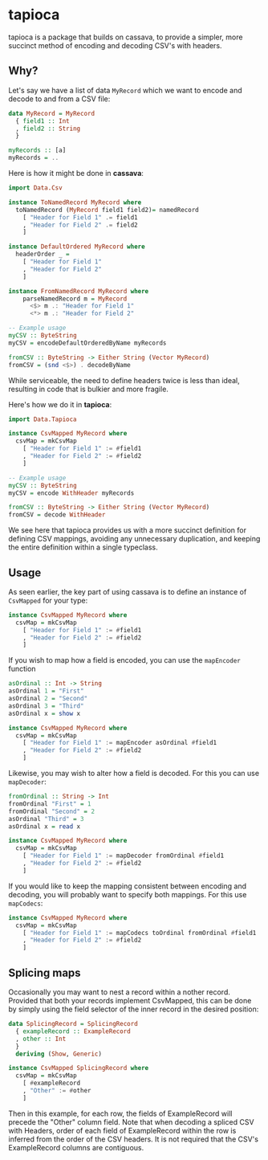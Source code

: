 # tapioca

tapioca is a package that builds on cassava, to provide a simpler, more succinct method of encoding and decoding CSV's with headers.

## Why?
Let's say we have a list of data `MyRecord` which we want to encode and decode to and from a CSV file:

```haskell
data MyRecord = MyRecord 
  { field1 :: Int
  , field2 :: String
  }

myRecords :: [a]
myRecords = ..
```

Here is how it might be done in **cassava**:

```haskell
import Data.Csv

instance ToNamedRecord MyRecord where
  toNamedRecord (MyRecord field1 field2)= namedRecord
    [ "Header for Field 1" .= field1
    , "Header for Field 2" .= field2
    ]

instance DefaultOrdered MyRecord where
  headerOrder _ =
    [ "Header for Field 1"
    , "Header for Field 2"
    ]

instance FromNamedRecord MyRecord where
    parseNamedRecord m = MyRecord
      <$> m .: "Header for Field 1"
      <*> m .: "Header for Field 2"

-- Example usage
myCSV :: ByteString
myCSV = encodeDefaultOrderedByName myRecords

fromCSV :: ByteString -> Either String (Vector MyRecord)
fromCSV = (snd <$>) . decodeByName
```

While serviceable, the need to define headers twice is less than ideal, resulting in code that is bulkier and more fragile. 

Here's how we do it in **tapioca**:
```haskell
import Data.Tapioca

instance CsvMapped MyRecord where
  csvMap = mkCsvMap
    [ "Header for Field 1" := #field1
    , "Header for Field 2" := #field2
    ]

-- Example usage
myCSV :: ByteString
myCSV = encode WithHeader myRecords

fromCSV :: ByteString -> Either String (Vector MyRecord)
fromCSV = decode WithHeader
```

We see here that tapioca provides us with a more succinct definition for defining CSV mappings, avoiding any unnecessary duplication, and keeping the entire definition within a single typeclass.

## Usage
As seen earlier, the key part of using cassava is to define an instance of `CsvMapped` for your type:

```haskell
instance CsvMapped MyRecord where
  csvMap = mkCsvMap
    [ "Header for Field 1" := #field1
    , "Header for Field 2" := #field2
    ]
```

If you wish to map how a field is encoded, you can use the `mapEncoder` function

```haskell
asOrdinal :: Int -> String
asOrdinal 1 = "First"
asOrdinal 2 = "Second"
asOrdinal 3 = "Third"
asOrdinal x = show x

instance CsvMapped MyRecord where
  csvMap = mkCsvMap
    [ "Header for Field 1" := mapEncoder asOrdinal #field1
    , "Header for Field 2" := #field2
    ]
```

Likewise, you may wish to alter how a field is decoded. For this you can use `mapDecoder`:

```haskell
fromOrdinal :: String -> Int
fromOrdinal "First" = 1
fromOrdinal "Second" = 2
asOrdinal "Third" = 3
asOrdinal x = read x

instance CsvMapped MyRecord where
  csvMap = mkCsvMap
    [ "Header for Field 1" := mapDecoder fromOrdinal #field1
    , "Header for Field 2" := #field2
    ]
```

If you would like to keep the mapping consistent between encoding and decoding, you will probably want to specify both mappings. For this use `mapCodecs`:

```haskell
instance CsvMapped MyRecord where
  csvMap = mkCsvMap
    [ "Header for Field 1" := mapCodecs toOrdinal fromOrdinal #field1
    , "Header for Field 2" := #field2
    ]
```

## Splicing maps
Occasionally you may want to nest a record within a nother record. Provided that both your records implement CsvMapped, this can be done by simply using the field selector of the inner record in the desired position:

```haskell
data SplicingRecord = SplicingRecord
  { exampleRecord :: ExampleRecord
  , other :: Int
  }
  deriving (Show, Generic)

instance CsvMapped SplicingRecord where
  csvMap = mkCsvMap
    [ #exampleRecord
    , "Other" := #other
    ]
```
Then in this example, for each row, the fields of ExampleRecord will precede the "Other" column field. Note that when decoding a spliced CSV with Headers, order of each field of ExampleRecord within the row is inferred from the order of the CSV headers. It is not required that the CSV's ExampleRecord columns are contiguous.
